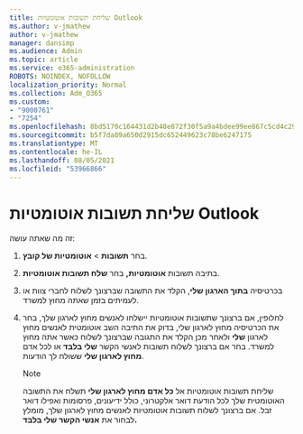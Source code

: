 ```yaml
---
title: שליחת תשובות אוטומטיות Outlook
ms.author: v-jmathew
author: v-jmathew
manager: dansimp
ms.audience: Admin
ms.topic: article
ms.service: o365-administration
ROBOTS: NOINDEX, NOFOLLOW
localization_priority: Normal
ms.collection: Adm_O365
ms.custom:
- "9000761"
- "7254"
ms.openlocfilehash: 8bd5170c164431d2b48e872f30f5a9a4bdee99ee867c5cd4c290f4abf1bc35ca
ms.sourcegitcommit: b5f7da89a650d2915dc652449623c78be6247175
ms.translationtype: MT
ms.contentlocale: he-IL
ms.lasthandoff: 08/05/2021
ms.locfileid: "53966866"
---
```

# <a name="send-automatic-replies-from-outlook"></a>שליחת תשובות אוטומטיות Outlook

זה מה שאתה עושה:

1. בחר **תשובות**  >  **אוטומטיות של קובץ**.
2. בתיבה תשובות **אוטומטיות,** בחר **שלח תשובות אוטומטיות**.
3. בכרטיסיה **בתוך הארגון שלי**, הקלד את התשובה שברצונך לשלוח לחברי צוות או לעמיתים בזמן שאתה מחוץ למשרד.
4. לחלופין, אם ברצונך שתשובות אוטומטיות יישלחו לאנשים מחוץ  לארגון שלך, בחר את הכרטיסיה מחוץ לארגון שלי, בדוק את התיבה השב אוטומטית לאנשים מחוץ לארגון **שלי** ולאחר מכן הקלד את התגובה שברצונך לשלוח כאשר אתה מחוץ למשרד. בחר אם ברצונך לשלוח תשובות לאנשי הקשר **שלי בלבד** או לכל אדם **מחוץ לארגון שלי** ששולח לך הודעות.

    > [!NOTE]
    > שליחת תשובות אוטומטיות אל **כל אדם מחוץ לארגון שלי** תשלח את התשובה האוטומטית שלך לכל הודעת דואר אלקטרוני, כולל ידיעונים, פרסומות ואפילו דואר זבל. אם ברצונך לשלוח תשובות אוטומטיות לאנשים מחוץ לארגון שלך, מומלץ לבחור את **אנשי הקשר שלי בלבד.**
